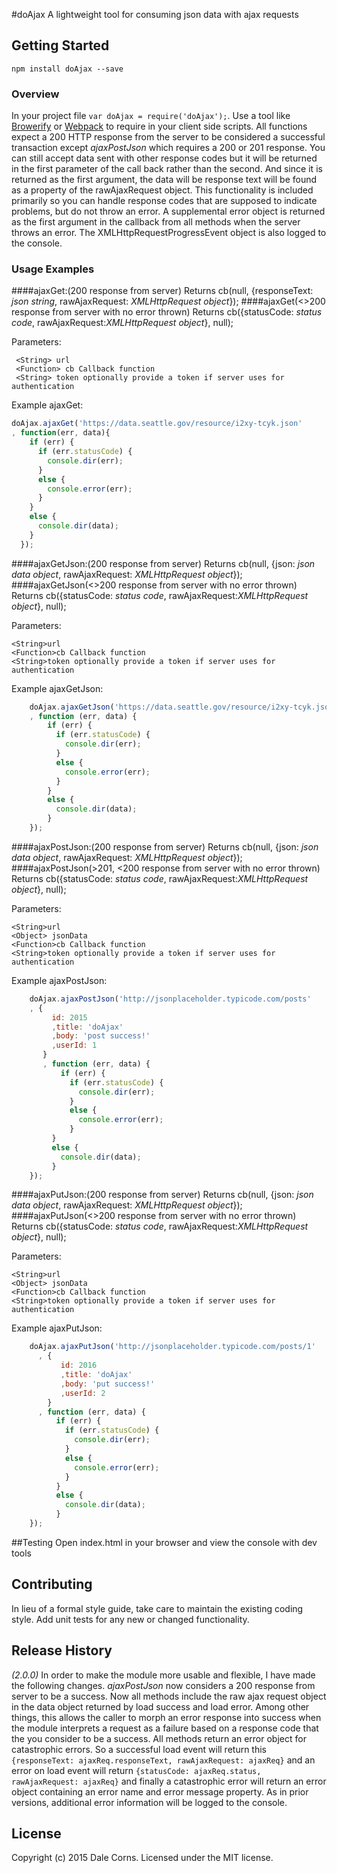 #doAjax
A lightweight tool for consuming json data with ajax requests

## Getting Started

```shell
npm install doAjax --save
```

### Overview
In your project file `var doAjax = require('doAjax');`.
Use a tool like [Browerify](http://browserify.org/) or [Webpack](https://webpack.github.io/) to require in your client side scripts.
All functions expect a 200 HTTP response from the server to be considered a successful transaction except *ajaxPostJson* which requires a 200 or 201 response. You can still accept data sent with other response codes but it will be returned in the first parameter of the call back rather than the second. And since it is returned as the first argument, the data will be response text will be found as a property of the rawAjaxRequest object. This functionality is included primarily so you can handle response codes that are supposed to indicate problems, but do not throw an error. A supplemental error object is returned as the first argument in the callback from all methods when the server throws an error. The XMLHttpRequestProgressEvent object is also logged to the console.

### Usage Examples
####ajaxGet:(200 response from server) Returns cb(null, {responseText: *json string*, rawAjaxRequest: *XMLHttpRequest object*});
####ajaxGet(<>200 response from server with no error thrown) Returns cb({statusCode: *status code*, rawAjaxRequest:*XMLHttpRequest object*}, null);

Parameters:

     <String> url
     <Function> cb Callback function
     <String> token optionally provide a token if server uses for authentication

Example ajaxGet:

```javascript
doAjax.ajaxGet('https://data.seattle.gov/resource/i2xy-tcyk.json'
, function(err, data){
    if (err) {
      if (err.statusCode) {
        console.dir(err);
      }
      else {
        console.error(err);
      }
    }
    else {
      console.dir(data);
    }
  });
```
####ajaxGetJson:(200 response from server) Returns cb(null, {json: *json data object*, rawAjaxRequest: *XMLHttpRequest object*});
####ajaxGetJson(<>200 response from server with no error thrown) Returns cb({statusCode: *status code*, rawAjaxRequest:*XMLHttpRequest object*}, null);

Parameters:

    <String>url
    <Function>cb Callback function
    <String>token optionally provide a token if server uses for authentication

Example ajaxGetJson:

```javascript
    doAjax.ajaxGetJson('https://data.seattle.gov/resource/i2xy-tcyk.json'
    , function (err, data) {
        if (err) {
          if (err.statusCode) {
            console.dir(err);
          }
          else {
            console.error(err);
          }
        }
        else {
          console.dir(data);
        }
    });
```

####ajaxPostJson:(200 response from server) Returns cb(null, {json: *json data object*, rawAjaxRequest: *XMLHttpRequest object*});
####ajaxPostJson(>201, <200 response from server with no error thrown) Returns cb({statusCode: *status code*, rawAjaxRequest:*XMLHttpRequest object*}, null);

Parameters:

    <String>url
    <Object> jsonData
    <Function>cb Callback function
    <String>token optionally provide a token if server uses for authentication

Example ajaxPostJson:

```javascript
    doAjax.ajaxPostJson('http://jsonplaceholder.typicode.com/posts'
    , {
         id: 2015
         ,title: 'doAjax'
         ,body: 'post success!'
         ,userId: 1
       }
       , function (err, data) {
           if (err) {
             if (err.statusCode) {
               console.dir(err);
             }
             else {
               console.error(err);
             }
         }
         else {
           console.dir(data);
         }
    });
```

####ajaxPutJson:(200 response from server) Returns cb(null, {json: *json data object*, rawAjaxRequest: *XMLHttpRequest object*});
####ajaxPutJson(<>200 response from server with no error thrown) Returns cb({statusCode: *status code*, rawAjaxRequest:*XMLHttpRequest object*}, null);

Parameters:

    <String>url
    <Object> jsonData
    <Function>cb Callback function
    <String>token optionally provide a token if server uses for authentication

Example ajaxPutJson:

```javascript
    doAjax.ajaxPutJson('http://jsonplaceholder.typicode.com/posts/1'
      , {
           id: 2016
           ,title: 'doAjax'
           ,body: 'put success!'
           ,userId: 2
        }
      , function (err, data) {
          if (err) {
            if (err.statusCode) {
              console.dir(err);
            }
            else {
              console.error(err);
            }
          }
          else {
            console.dir(data);
          }
    });
```

##Testing
Open index.html in your browser and view the console with dev tools
    
## Contributing
In lieu of a formal style guide, take care to maintain the existing coding style. Add unit tests for any new or changed functionality.

## Release History
_(2.0.0)_ In order to make the module more usable and flexible, I have made the following changes. *ajaxPostJson* now considers a 200 response from server to be a success. Now all methods include the raw ajax request object in the data object returned by load success and load error. Among other things, this allows the caller to morph an error response into success when the module interprets a request as a failure based on a response code that the you consider to be a success. All methods return an error object for catastrophic errors. So a successful load event will return this `{responseText: ajaxReq.responseText, rawAjaxRequest: ajaxReq}` and an error on load event will return `{statusCode: ajaxReq.status, rawAjaxRequest: ajaxReq}` and finally a catastrophic error will return an error object containing an error name and error message property. As in prior versions, additional error information will be logged to the console.

## License
Copyright (c) 2015 Dale Corns. Licensed under the MIT license.